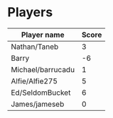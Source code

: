 # Players

| Player name       | Score |
|-------------------|-------|
| Nathan/Taneb      | 3     |
| Barry             | -6    |
| Michael/barrucadu | 1     |
| Alfie/Alfie275    | 5     |
| Ed/SeldomBucket   | 6     |
| James/jameseb     | 0     |

